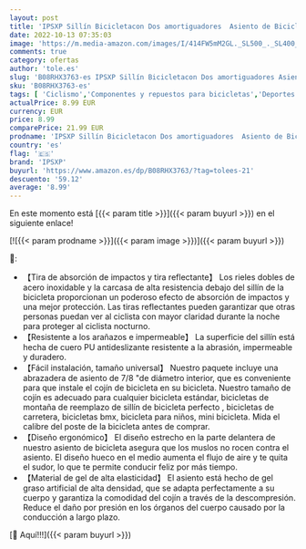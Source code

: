 ```yaml
---
layout: post
title: 'IPSXP Sillín Bicicletacon Dos amortiguadores  Asiento de Bicicleta Relleno con Espuma de Gel  para MTB/Bicicleta de Carretera/Bicicleta Urbana'
date: 2022-10-13 07:35:03
image: 'https://m.media-amazon.com/images/I/414FW5mM2GL._SL500_._SL400_.jpg'
comments: true
category: ofertas
author: 'tole.es'
slug: 'B08RHX3763-es IPSXP Sillín Bicicletacon Dos amortiguadores Asiento de...'
sku: 'B08RHX3763-es'
tags: [ 'Ciclismo','Componentes y repuestos para bicicletas','Deportes y aire libre','Ropa y equipo para deportes','Sillines para bicicletas','bicicleta','ipsxp','🇪🇸', ]
actualPrice: 8.99 EUR
currency: EUR
price: 8.99
comparePrice: 21.99 EUR
prodname: 'IPSXP Sillín Bicicletacon Dos amortiguadores  Asiento de Bicicleta Relleno con Espuma de Gel  para MTB/Bicicleta de Carretera/Bicicleta Urbana'
country: 'es'
flag: '🇪🇸'
brand: 'IPSXP'
buyurl: 'https://www.amazon.es/dp/B08RHX3763/?tag=tolees-21'
descuento: '59.12'
average: '8.99'
---
```


En este momento está [{{< param title >}}]({{< param buyurl >}}) en el siguiente enlace!

[![{{< param prodname >}}]({{< param image >}})]({{< param buyurl >}})

🔎:

- 【Tira de absorción de impactos y tira reflectante】 Los rieles dobles de acero inoxidable y la carcasa de alta resistencia debajo del sillín de la bicicleta proporcionan un poderoso efecto de absorción de impactos y una mejor protección. Las tiras reflectantes pueden garantizar que otras personas puedan ver al ciclista con mayor claridad durante la noche para proteger al ciclista nocturno.
- 【Resistente a los arañazos e impermeable】 La superficie del sillín está hecha de cuero PU antideslizante resistente a la abrasión, impermeable y duradero.
- 【Fácil instalación, tamaño universal】 Nuestro paquete incluye una abrazadera de asiento de 7/8 "de diámetro interior, que es conveniente para que instale el cojín de bicicleta en su bicicleta. Nuestro tamaño de cojín es adecuado para cualquier bicicleta estándar, bicicletas de montaña de reemplazo de sillín de bicicleta perfecto , bicicletas de carretera, bicicletas bmx, bicicleta para niños, mini bicicleta. Mida el calibre del poste de la bicicleta antes de comprar.
- 【Diseño ergonómico】 El diseño estrecho en la parte delantera de nuestro asiento de bicicleta asegura que los muslos no rocen contra el asiento. El diseño hueco en el medio aumenta el flujo de aire y te quita el sudor, lo que te permite conducir feliz por más tiempo.
- 【Material de gel de alta elasticidad】 El asiento está hecho de gel graso artificial de alta densidad, que se adapta perfectamente a su cuerpo y garantiza la comodidad del cojín a través de la descompresión. Reduce el daño por presión en los órganos del cuerpo causado por la conducción a largo plazo.

[🛒 Aquí!!!]({{< param buyurl >}})
